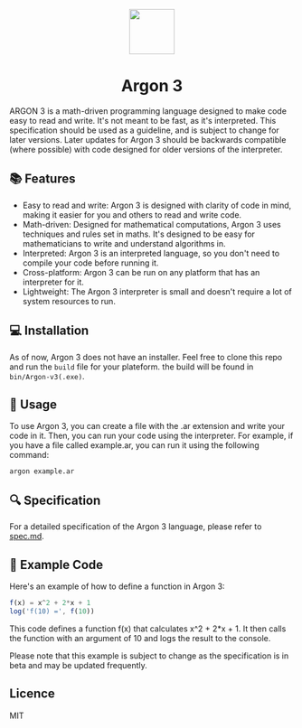 <div align="center">
<p>
    <img width="80" src="https://raw.githubusercontent.com/Ugric/Argon/main/logo.png">
</p>
<h1>Argon 3</h1>
</div>

ARGON 3 is a math-driven programming language designed to make code easy to read and write. It's not meant to be fast, as it's interpreted. This specification should be used as a guideline, and is subject to change for later versions. Later updates for Argon 3 should be backwards compatible (where possible) with code designed for older versions of the interpreter.

## 📚 Features

   - Easy to read and write: Argon 3 is designed with clarity of code in mind, making it easier for you and others to read and write code.
   - Math-driven: Designed for mathematical computations, Argon 3 uses techniques and rules set in maths. It's designed to be easy for mathematicians to write and understand algorithms in.
   - Interpreted: Argon 3 is an interpreted language, so you don't need to compile your code before running it.
   - Cross-platform: Argon 3 can be run on any platform that has an interpreter for it.
   - Lightweight: The Argon 3 interpreter is small and doesn't require a lot of system resources to run.

## 💻 Installation
As of now, Argon 3 does not have an installer. Feel free to clone this repo and run the `build` file for your plateform. the build will be found in `bin/Argon-v3(.exe)`.

## 📖 Usage

To use Argon 3, you can create a file with the .ar extension and write your code in it. Then, you can run your code using the interpreter. For example, if you have a file called example.ar, you can run it using the following command:

```
argon example.ar
```

## 🔍 Specification

For a detailed specification of the Argon 3 language, please refer to [spec.md](spec.md).

## 🚀 Example Code

Here's an example of how to define a function in Argon 3:

```javascript
f(x) = x^2 + 2*x + 1
log('f(10) =', f(10))
```

This code defines a function f(x) that calculates x^2 + 2*x + 1. It then calls the function with an argument of 10 and logs the result to the console.

Please note that this example is subject to change as the specification is in beta and may be updated frequently.

## Licence

MIT
